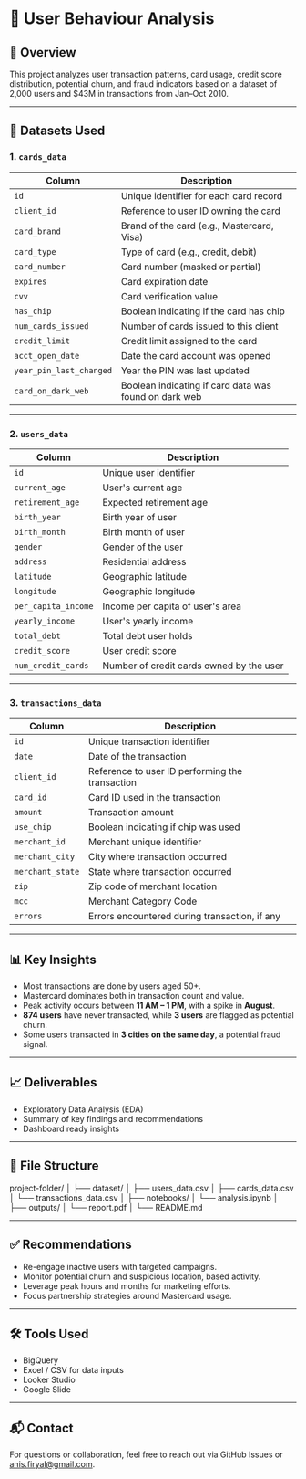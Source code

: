 # 🧾 User Behaviour Analysis

## 📌 Overview
This project analyzes user transaction patterns, card usage, credit score distribution, potential churn, and fraud indicators based on a dataset of 2,000 users and $43M in transactions from Jan–Oct 2010.

---

## 📂 Datasets Used

### 1. `cards_data`  
| Column               | Description                                      |
|----------------------|------------------------------------------------|
| `id`                 | Unique identifier for each card record          |
| `client_id`          | Reference to user ID owning the card             |
| `card_brand`         | Brand of the card (e.g., Mastercard, Visa)      |
| `card_type`          | Type of card (e.g., credit, debit)               |
| `card_number`        | Card number (masked or partial)                   |
| `expires`            | Card expiration date                              |
| `cvv`                | Card verification value                           |
| `has_chip`           | Boolean indicating if the card has chip          |
| `num_cards_issued`   | Number of cards issued to this client             |
| `credit_limit`       | Credit limit assigned to the card                 |
| `acct_open_date`     | Date the card account was opened                  |
| `year_pin_last_changed` | Year the PIN was last updated                  |
| `card_on_dark_web`   | Boolean indicating if card data was found on dark web |

---

### 2. `users_data`  
| Column               | Description                                      |
|----------------------|------------------------------------------------|
| `id`                 | Unique user identifier                           |
| `current_age`        | User's current age                               |
| `retirement_age`     | Expected retirement age                          |
| `birth_year`         | Birth year of user                               |
| `birth_month`        | Birth month of user                              |
| `gender`             | Gender of the user                               |
| `address`            | Residential address                              |
| `latitude`           | Geographic latitude                              |
| `longitude`          | Geographic longitude                             |
| `per_capita_income`  | Income per capita of user's area                 |
| `yearly_income`      | User's yearly income                             |
| `total_debt`         | Total debt user holds                            |
| `credit_score`       | User credit score                                |
| `num_credit_cards`   | Number of credit cards owned by the user         |

---

### 3. `transactions_data`  
| Column               | Description                                      |
|----------------------|------------------------------------------------|
| `id`                 | Unique transaction identifier                    |
| `date`               | Date of the transaction                          |
| `client_id`          | Reference to user ID performing the transaction |
| `card_id`            | Card ID used in the transaction                   |
| `amount`             | Transaction amount                               |
| `use_chip`           | Boolean indicating if chip was used              |
| `merchant_id`        | Merchant unique identifier                       |
| `merchant_city`      | City where transaction occurred                  |
| `merchant_state`     | State where transaction occurred                 |
| `zip`                | Zip code of merchant location                    |
| `mcc`                | Merchant Category Code                           |
| `errors`             | Errors encountered during transaction, if any   |

---

## 📊 Key Insights
- Most transactions are done by users aged 50+.
- Mastercard dominates both in transaction count and value.
- Peak activity occurs between **11 AM – 1 PM**, with a spike in **August**.
- **874 users** have never transacted, while **3 users** are flagged as potential churn.
- Some users transacted in **3 cities on the same day**, a potential fraud signal.

---

## 📈 Deliverables
- Exploratory Data Analysis (EDA)   
- Summary of key findings and recommendations  
- Dashboard ready insights 

---

## 📎 File Structure
project-folder/
│
├── dataset/
│   ├── users_data.csv
│   ├── cards_data.csv
│   └── transactions_data.csv
│
├── notebooks/
│   └── analysis.ipynb
│
├── outputs/
│   └── report.pdf
│
└── README.md

---

## ✅ Recommendations
- Re-engage inactive users with targeted campaigns.
- Monitor potential churn and suspicious location, based activity.
- Leverage peak hours and months for marketing efforts.
- Focus partnership strategies around Mastercard usage.

---

## 🛠️ Tools Used
- BigQuery
- Excel / CSV for data inputs
- Looker Studio
- Google Slide

---

## 📬 Contact
For questions or collaboration, feel free to reach out via GitHub Issues or anis.firyal@gmail.com.

